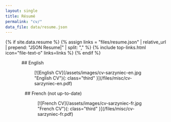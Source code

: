```yaml
---
layout: single
title: Résumé
permalink: "cv/"
data_file: data/resume.json
---
```

{% if site.data.resume %}
{% assign links = "files/resume.json" | relative_url | prepend: "JSON Resume|" | split: "," %}
{% include top-links.html icon="file-text-o" links=links %}
{% endif %}

<div markdown="1" style="float: left; margin-left: 10%;">
## English
<figure markdown="1">
[![English CV](/assets/images/cv-sarzyniec-en.jpg "English CV"){: class="third" }](/files/misc/cv-sarzyniec-en.pdf)
</figure>
</div>

<div markdown="1" style="float: left; margin-left: 12%;">
## French
(not up-to-date)
<figure markdown="1">
[![French CV](/assets/images/cv-sarzyniec-fr.jpg "French CV"){: class="third" }](/files/misc/cv-sarzyniec-fr.pdf)
</figure>
</div>

<div style="clear: both;" />
